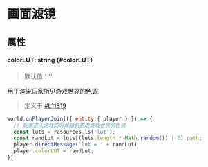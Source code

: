 <script setup>
import '/style.css'
</script>
# 画面滤镜
## 属性

#### <font id="API" />colorLUT<font id="Type">: string </font>{#colorLUT}
> 默认值：''

用于渲染玩家所见游戏世界的色调

> 定义于 [#L11819](https://github.com/box3lab/arena_dts/blob/main/GameAPI.d.ts#L11819)

```javascript
world.onPlayerJoin(({ entity:{ player } }) => {
  // 玩家进入游戏的时候随机更改游戏世界的色调
  const luts = resources.ls('lut');
  const randLut = luts[(luts.length * Math.random()) | 0].path;
  player.directMessage('lut = ' + randLut)
  player.colorLUT = randLut;
});
```


